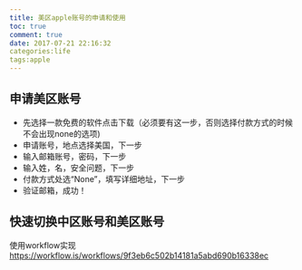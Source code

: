 ```yaml
---
title: 美区apple账号的申请和使用
toc: true
comment: true
date: 2017-07-21 22:16:32
categories:life
tags:apple
---
```


<!--more-->


## 申请美区账号

- 先选择一款免费的软件点击下载（必须要有这一步，否则选择付款方式的时候不会出现none的选项)
- 申请账号，地点选择美国，下一步
- 输入邮箱账号，密码，下一步
- 输入姓，名，安全问题，下一步
- 付款方式处选“None”，填写详细地址，下一步
- 验证邮箱，成功！


## 快速切换中区账号和美区账号
使用workflow实现
https://workflow.is/workflows/9f3eb6c502b14181a5abd690b16338ec
